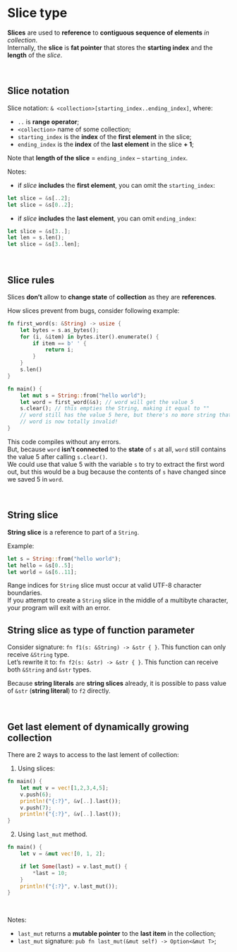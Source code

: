 # Slice type
**Slices** are used to **reference** to **contiguous sequence of elements** *in collection*.<br>
Internally, the **slice** is **fat pointer** that stores the **starting index** and the **length** of the *slice*.<br>

<br>

## Slice notation
Slice notation: ``& <collection>[starting_index..ending_index]``, where:
- ``..`` is **range operator**;
- ``<collection>`` name of some collection;
- ``starting_index`` is the **index** of the **first element** in the slice;
- ``ending_index`` is the **index** of the **last element** in the slice **+ 1**;

Note that **length of the slice** =  ``ending_index`` – ``starting_index``.<br>

Notes:
- if *slice* **includes** the **first element**, you can omit the ``starting_index``:
```Rust
let slice = &s[..2];
let slice = &s[0..2];
```
- if *slice* **includes** the **last element**, you can omit ``ending_index``:
```Rust
let slice = &s[3..];
let len = s.len();
let slice = &s[3..len];
```

<br>

## Slice rules
Slices **don’t** allow to **change state** of **collection** as they are **references**.<br>

How slices prevent from bugs, consider following example:
```Rust
fn first_word(s: &String) -> usize {
    let bytes = s.as_bytes();
    for (i, &item) in bytes.iter().enumerate() {
        if item == b' ' {
            return i;
        }
    }
    s.len()
}

fn main() {
    let mut s = String::from("hello world");
    let word = first_word(&s); // word will get the value 5
    s.clear(); // this empties the String, making it equal to ""
    // word still has the value 5 here, but there's no more string that
    // word is now totally invalid!
}
```

This code compiles without any errors.<br>
But, because ``word`` **isn’t connected** to the **state** of ``s`` at all, ``word`` still contains the value 5 after calling ``s.clear()``.<br>
We could use that value 5 with the variable ``s`` to try to extract the first word out, but this would be a bug because the contents of ``s`` have changed since we saved 5 in ``word``.<br>

<br>

## String slice
**String slice** is a reference to part of a ``String``.<br>

Example:
```Rust
let s = String::from("hello world");
let hello = &s[0..5];
let world = &s[6..11];
```

Range indices for ``String`` slice must occur at valid UTF-8 character boundaries.<br>
If you attempt to create a ``String`` slice in the middle of a multibyte character, your program will exit with an error.

## String slice as type of function parameter
Consider signature: ``fn f1(s: &String) -> &str { }``. This function can only receive ``&String`` type.<br>
Let’s rewrite it to: ``fn f2(s: &str) -> &str { }``. This function can receive both ``&String`` and ``&str`` types.<br>

Because **string literals** are **string slices** already, it is possible to pass value of ``&str`` (**string literal**) to ``f2`` directly.

<br>

## Get last element of dynamically growing collection
There are 2 ways to access to the last lement of collection:
1. Using slices:
```Rust
fn main() {
    let mut v = vec![1,2,3,4,5];
    v.push(6);
    println!("{:?}", &v[..].last());
    v.push(7);
    println!("{:?}", &v[..].last());
}
```
2. Using ``last_mut`` method. 
```Rust
fn main() {
    let v = &mut vec![0, 1, 2];

    if let Some(last) = v.last_mut() {
        *last = 10;
    }
    println!("{:?}", v.last_mut());
}
```

<br>

Notes:
 - ``last_mut`` returns a **mutable pointer** to the **last item** in the collection;
 - ``last_mut`` signature: ``pub fn last_mut(&mut self) -> Option<&mut T>``;
